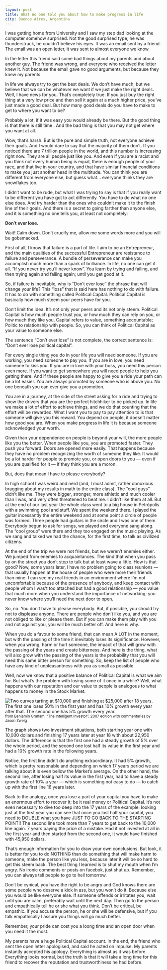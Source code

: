 ```yaml
---
layout: post
title: What no one told you about how to make progress in life
city: Buenos Aires, Argentina
---
```


I was getting home from University and I saw my step dad looking at the computer somehow surprised. Not the good surprised type, he was thunderstruck, he couldn’t believe his eyes. It was an email sent by a  friend. The email was an open letter, it was sent to almost everyone we know.

In the letter this friend said some bad things about my parents and about another guy. The friend was wrong, and everyone who received the letter knew it. Not because the email gave no good arguments, but because they knew my parents.

In life we always try to get the best deals. We don’t have much, but we believe that we can be whatever we want if we just make the right deals. Well, I have news for you. That’s completely true. If you just buy the right thing at a very low price and then sell it again at a much higher price, you’ve just made a good deal. But how many good deals do you have to make to get to where you want to be?

Probably a lot, if it was easy you would already be there.  But the good thing is that there is still time . And the bad thing is that you may not get where you want at all.

Wow, that’s harsh. But is the pure and simple truth, not everyone achieve their goals. And I would dare to say that the majority of them don’t. If you noticed there are 7 trillion people in the world, and this number is increasing right now. They are all people just like you. And even if you are a racist and you think not every human being is equal, there is enough people of your race, and that live in your country, and that have similar financial conditions to make you just another head in the multitude. You can think you are different from everyone else, but guess what… everyone thinks they are snowflakes too.

I didn’t want to be rude, but what I was trying to say is that if you really want to be different you have got to act differently. You have to do what no one else does. And try harder than the ones who couldn’t make it to the finish line of their goals. And there is a secret to going farther than anyone else, and it is something no one tells you, at least not completely:

**Don’t ever lose.**

Wait! Calm down. Don’t crucify me, allow me some words more and you will be gobsmacked.

First of all, I know that failure is a part of life. I aim to be an Entrepreneur, and the main qualities of the successful Entrepreneur are resistance to failure and perseverance. A bundle of perseverance can make you accomplish much more than a spark of brilliance. In life, no one can get it all. “If you never try you’ll never know”. You learn by trying and failing, and then trying again and failing again; until you get good at it.

So, if failure is inevitable, why is “Don’t ever lose” the phrase that will change your life? This “loss” that is said here has nothing to do with failure. It has to do with something called Political Capital. Political Capital is basically how much steem your peers have for you.

Don’t limit the idea. It’s not only your peers and its not only steem. Political Capital is how much people trust you, or how much they can rely on you, or how much they like you. Capital refers to value, something accountable; Politic to relationship with people. So, you can think of Political Capital as your value to someone else.

The sentence “Don’t ever lose” is not complete, the correct sentence is: “Don’t ever lose political capital”.

For every single thing you do in your life you will need someone. If you are working, you need someone to pay you. If you are in love, you need someone to kiss you. If you are in love with your boss, you need this person even more. If you want to get somewhere you will need people to help you getting there. And if these people are happy to give you a ride your path can be a lot easier. You are always promoted by someone who is above you. No one beneath you can ever give you a promotion.

You are in a journey, at the side of the street asking for a ride and trying to show the drivers that you are the perfect hitchhiker to be picked up. In life we make a lot of effort to achieve things, and we do that counting that the effort will be rewarded. What I want you to pay to pay attention to is that someone will give you this reward. You depend on people, it doesn’t matter how good you are. When you make progress in life it is because someone acknowledged your worth.

Given than your dependence on people is beyond your will, the more people like you the better. When people like you, you are promoted faster. They push you forward. Doors are opened more easily. That happens because they have no problem recognizing the worth of someone they like. It would be a lot harder for people to promote you, or open doors to you — even if you are qualified for it — if they think you are a moron.

But, does that mean I have to please everybody?

In high school I was weird and nerd (and, I must admit, rather obnoxious bragging about my results in math to the entire class). The “cool guys” didn’t like me. They were bigger, stronger, more athletic and much cooler than I was, and very often threatened to beat me. I didn’t like them at all. But at the end of our last year the whole class went to a big house in Petrópolis with a swimming pool and stuff. We spent the weekend there. I played the guitar incessantly the entire weekend and at some point a circle of people was formed. Three people had guitars in the circle and I was one of them. Everybody begun to ask for songs, we played and everyone sang along. The “cool group” were there and they too engaged on the music playing. As we sang and talked we had the chance, for the first time, to talk as civilized citizens.

At the end of the trip we were not friends, but we weren’t enemies either. We jumped from enemies to acquaintances. The kind that when you pass by on the street you don’t stop to talk but at least wave a little. How is that good? Now, some years later, I have no problem going to class reunions — that usually happen at the house of people who were more their friends than mine. I can see my real friends in an environment where I’m not uncomfortable because of the presence of anybody, and keep contact with people whom I was’t too attached but had a good relationship — you value that much more when you understand the importance of networking;  you never know where you’ll need the next door to open.

So, no. You don’t have to please everybody. But, if possible, you should try not to displease anyone. There are people who don’t like you, and you are not obliged to like or please them. But if you can make them play with you and not against you, you will be much better off. And here is why.

When you do a favour to some friend, that can mean A LOT in the moment, but with the passing of the time it inevitably loses its significance. However, when you wrong, harm or hurt someone, the impact of that will grow with the passing of the years and create bitterness. And here is the thing, what will also grow with the passing of the years is the probability that you will need this same bitter person for something. So, keep the list of people who have any kind of unpleasantness with you as small as possible.

Well, now we know that a positive balance of Political Capital is what we aim for. But what’s the problem with losing some of it once in a while? Well, what happens with our reputation and our value to people is analogous to what happens to money in the Stock Market.


![Two curves tarting at $10,000 and finishing at $25,000 after 18 years.
The first one loses 50% in the first year and has 10% growth every year after that.
The second one has 5% growth every year.](/images/2012-11-17-graph-cost-of-loss.png)
<small> from Benjamin Graham: “The Intelligent Investor”, 2007 edition with commentaries by Jason Zweig</small>

The graph shows two investment situations, both starting year one with 10,000 dollars and finishing 17 years later at year 18 with about 22,950 dollars. The difference is that the first one had a steady growth of 5% over the whole period, and the second one lost half its value in the first year and had a 10% growth rate in the following years.

Notice, the first line didn’t do anything extraordinary. It had 5% growth, which is pretty reasonable and depending on which 17 years period we are talking about it is even bellow the Market’s average. On the other hand, the second line, after losing half its value in the first year, had to have a steady growth rate of 10% a year — which is something not easy to do — to catch up with the first line 16 years later.

Back to the analogy, once you lose a part of your capital you have to make an enormous effort to recover it; be it real money or Political Capital. It’s not even necessary to dive too deep into the 17 years of the example; looking just at the first year you can see that once you lost half your capital, you need to DOUBLE what you have JUST TO GO BACK TO THE STARTING POINT!! The second line took more than 7 years to get back to the 10,000 line again. 7 years paying the price of a mistake. Had it not invested at all in the first year and then started from the second one, it would have finished with 45,950 dollars.

That’s enough information for you to draw your own conclusions. But look, it is better for you to do NOTHING than do something that will make harm to someone, make the person  like you less, because later it will be so hard to get this steem back. The best thing I learned is to shut my mouth when I’m angry. No ironic comments or posts on facebok, just shut up. Remember, you can always tell people to go to hell tomorrow.

Don’t be cynical, you have the right to be angry and God knows there are some people who deserve a kick in ass, but you won’t do it. Because else you would be like everyone else. If someone offends or irritates you, wait until you are calm, preferably wait until the next day. Then go to the person and empathically  tell he or she what you think. Don’t be critical, be empathic. If you accuse the person, he or she will be defensive, but if you talk empathically I assure you things will go much better.

Remember, your pride can cost you a loong time and an open door when you need it the most.

My parents have a huge Political Capital account. In the end, the friend who sent the open letter apologised, and said he acted on impulse. My parents instantly accepted his apology. Everything is almost as it was before. Everything looks normal, but the truth is that it will take a long time for this friend to recover the reputation and trustworthiness he had before.

